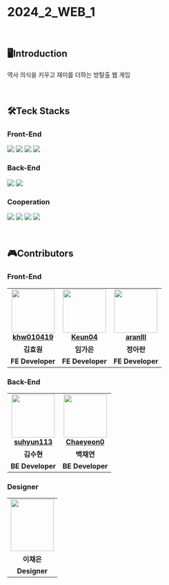 # 2024_2_WEB_1
<br>


## 🖥️Introduction
역사 의식을 키우고 재미를 더하는 방탈출 웹 게임 

<br>

## 🛠️Teck Stacks
### Front-End
<img src="https://img.shields.io/badge/react-61DAFB?style=for-the-badge&logo=react&logoColor=white"> <img src="https://img.shields.io/badge/html5-E34F26?style=for-the-badge&logo=html5&logoColor=white"> <img src="https://img.shields.io/badge/css3-1572B6?style=for-the-badge&logo=css3&logoColor=white"> <img src="https://img.shields.io/badge/JavaScript-F7DF1E?style=for-the-badge&logo=JavaScript&logoColor=white"/> 
<br>
### Back-End
<img src="https://img.shields.io/badge/Spring Boot-6DB33F?style=for-the-badge&logo=Spring Boot&logoColor=white"/> <img src="https://img.shields.io/badge/mysql-4479A1?style=for-the-badge&logo=mysql&logoColor=white">
<br>
### Cooperation
<img src="https://img.shields.io/badge/github-181717?style=for-the-badge&logo=github&logoColor=white"> <img src="https://img.shields.io/badge/notion-000000?style=for-the-badge&logo=notion&logoColor=white"> <img src="https://img.shields.io/badge/Figma-F24E1E?style=for-the-badge&logo=Figma&logoColor=white"> <img src="https://img.shields.io/badge/discord-5865F2?style=for-the-badge&logo=discord&logoColor=white">

<br>



## 🎮Contributors
### Front-End
<table>
  <tr>
    <td align="center">
      <a href="https://github.com/khw010419">
        <img src="https://avatars.githubusercontent.com/khw010419" height="100" width="100"><br/>
        <strong>khw010419</strong>
      </a>
    </td>
    <td align="center">
      <a href="https://github.com/Keun04">
        <img src="https://avatars.githubusercontent.com/Keun04" height="100" width="100"><br/>
        <strong>Keun04</strong>
      </a>
    </td>
    <td align="center">
      <a href="https://github.com/aranlll">
        <img src="https://avatars.githubusercontent.com/aranlll" height="100" width="100"><br/>
        <strong>aranlll</strong>
      </a>
    </td>
  </tr>
  <tr>
    <td align="center"><strong>김효원</strong></td>
    <td align="center"><strong>임가은</strong></td>
    <td align="center"><strong>정아란</strong></td>
  </tr>
  <tr>
    <td align="center"><strong>FE Developer</strong></td>
    <td align="center"><strong>FE Developer</strong></td>
    <td align="center"><strong>FE Developer</strong></td>
  </tr>
</table>


### Back-End
<table>
  <tr>
    <td align="center">
      <a href="https://github.com/suhyun113">
        <img src="https://avatars.githubusercontent.com/suhyun113" height="100" width="100"><br/>
        <strong>suhyun113</strong>
      </a>
    </td>
    <td align="center">
      <a href="https://github.com/Chaeyeon0">
        <img src="https://avatars.githubusercontent.com/Chaeyeon0" height="100" width="100"><br/>
        <strong>Chaeyeon0</strong>
      </a>
    </td>
  </tr>
  <tr>
    <td align="center"><strong>김수현</strong></td>
    <td align="center"><strong>백채연</strong></td>
  </tr>
  <tr>
    <td align="center"><strong>BE Developer</strong></td>
    <td align="center"><strong>BE Developer</strong></td>
  </tr>
</table>


### Designer
<table>
  <tr>
    <td align="center">
      <a href="https://github.com/suhyun113">
        <img src="https://github.com/user-attachments/assets/07fa009f-7d4e-4991-84aa-ba5dae8bda91" height=120 width=100><br/>
      </a>
    </td>
  </tr>
  <tr>
    <td align="center"><strong>이채은</strong></td>
  </tr>
  <tr>
    <td align="center"><strong>Designer</strong></td>
  </tr>
</table>

</div>

<br>
